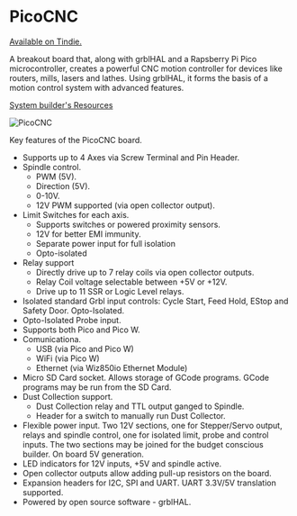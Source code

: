 # PicoCNC

[Available on Tindie.](https://www.tindie.com/products/philba/picocnc/)

A breakout board that, along with grblHAL and a Rapsberry Pi Pico microcontroller, creates a powerful CNC motion controller for devices like routers, mills, lasers and lathes.  Using grblHAL, it forms the basis of a motion control system with advanced features.

[System builder's Resources](https://www.grbl.org/resources)


![PicoCNC](https://github.com/phil-barrett/PicoCNC/blob/main/PicoCNC.jpg "PicoCNC")

Key features of the PicoCNC board.
* Supports up to 4 Axes via Screw Terminal and Pin Header.
* Spindle control.
  - PWM (5V).
  - Direction (5V).
  - 0-10V.
  - 12V PWM supported (via open collector output).
* Limit Switches for each axis.
  - Supports switches or powered proximity sensors.​
  - 12V for better EMI immunity.
  - Separate power input for full isolation
  - Opto-isolated
* Relay support
  - Directly drive up to 7 relay coils via open collector outputs.​
  - Relay Coil voltage selectable between +5V or +12V.
  - Drive up to 11 SSR or Logic Level relays.
* Isolated standard Grbl input controls: Cycle Start, Feed Hold, EStop and Safety Door.​ Opto-Isolated.
* Opto-Isolated Probe input.
* Supports both Pico and Pico W.
* Comunicationa.
  - USB (via Pico and Pico W)
  - WiFi (via Pico W)
  - Ethernet (via Wiz850io Ethernet Module)
* Micro SD Card socket.  Allows storage of GCode programs.  GCode programs may be run from the SD Card.
* Dust Collection support.
  - Dust Collection relay and TTL output ganged to Spindle. 
  - Header for a switch to manually run Dust Collector.
* Flexible power input.  Two 12V sections, one for Stepper/Servo output, relays and spindle control, one for isolated limit, probe and control inputs. The two sections may be joined for the budget conscious builder. On board 5V generation.​
* LED indicators for 12V inputs, +5V​​ and spindle active.
* Open collector outputs allow adding pull-up resistors on the board.
* Expansion headers for I2C, SPI and UART.  UART 3.3V/5V translation supported.
* Powered by open source software - grblHAL.

